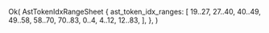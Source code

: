 Ok(
    AstTokenIdxRangeSheet {
        ast_token_idx_ranges: [
            19..27,
            27..40,
            40..49,
            49..58,
            58..70,
            70..83,
            0..4,
            4..12,
            12..83,
        ],
    },
)